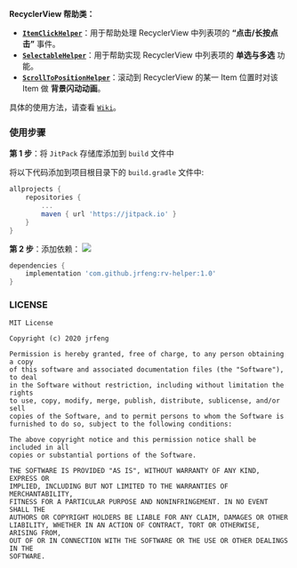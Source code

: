 **RecyclerView 帮助类：**

* [**`ItemClickHelper`**](./helper/src/main/java/recyclerview/helper/ItemClickHelper.java)：用于帮助处理 RecyclerView 中列表项的 **“点击/长按点击”** 事件。
* [**`SelectableHelper`**](./helper/src/main/java/recyclerview/helper/SelectableHelper.java)：用于帮助实现 RecyclerView 中列表项的 **单选与多选** 功能。
* [**`ScrollToPositionHelper`**](./helper/src/main/java/recyclerview/helper/ScrollToPositionHelper.java)：滚动到 RecyclerView 的某一 Item 位置时对该 Item 做 **背景闪动动画**。

具体的使用方法，请查看 [`Wiki`](https://github.com/jrfeng/rv-helper/wiki)。

### 使用步骤

**第 1 步**：将 `JitPack` 存储库添加到 `build` 文件中

将以下代码添加到项目根目录下的 `build.gradle` 文件中:

```gradle
allprojects {
    repositories {
        ...
        maven { url 'https://jitpack.io' }
    }
}
```

**第 2 步**：添加依赖： [![](https://jitpack.io/v/jrfeng/rv-helper.svg)](https://jitpack.io/#jrfeng/rv-helper)

```gradle
dependencies {
    implementation 'com.github.jrfeng:rv-helper:1.0'
}
```

### LICENSE

```
MIT License

Copyright (c) 2020 jrfeng

Permission is hereby granted, free of charge, to any person obtaining a copy
of this software and associated documentation files (the "Software"), to deal
in the Software without restriction, including without limitation the rights
to use, copy, modify, merge, publish, distribute, sublicense, and/or sell
copies of the Software, and to permit persons to whom the Software is
furnished to do so, subject to the following conditions:

The above copyright notice and this permission notice shall be included in all
copies or substantial portions of the Software.

THE SOFTWARE IS PROVIDED "AS IS", WITHOUT WARRANTY OF ANY KIND, EXPRESS OR
IMPLIED, INCLUDING BUT NOT LIMITED TO THE WARRANTIES OF MERCHANTABILITY,
FITNESS FOR A PARTICULAR PURPOSE AND NONINFRINGEMENT. IN NO EVENT SHALL THE
AUTHORS OR COPYRIGHT HOLDERS BE LIABLE FOR ANY CLAIM, DAMAGES OR OTHER
LIABILITY, WHETHER IN AN ACTION OF CONTRACT, TORT OR OTHERWISE, ARISING FROM,
OUT OF OR IN CONNECTION WITH THE SOFTWARE OR THE USE OR OTHER DEALINGS IN THE
SOFTWARE.
```